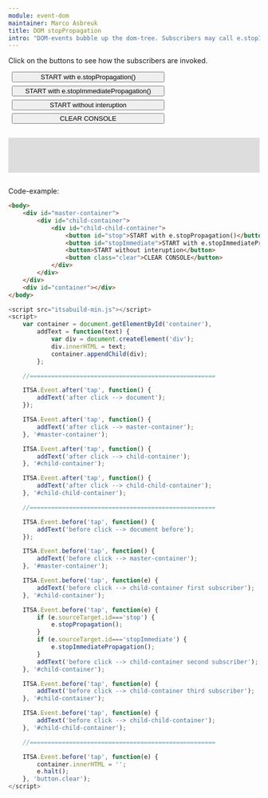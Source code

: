 ```yaml
---
module: event-dom
maintainer: Marco Asbreuk
title: DOM stopPropagation
intro: "DOM-events bubble up the dom-tree. Subscribers may call e.stopImmediatePropagation() or e.stopPropagation() in order to stop listeners higher up the dom-tree."
---
```


<style type="text/css">
    #container {
        margin: 2em 0;
        padding: 1em;
        min-height: 3em;
        background-color: #ddd;
    }
    button.pure-button {
        margin: 0.5em;
        display: block;
        min-width: 23em;
    }
</style>

Click on the buttons to see how the subscribers are invoked.

<div id="master-container">
    <div id="child-container">
        <div id="child-child-container">
            <button id="stop" class="pure-button pure-button-primary pure-button-bordered">START with e.stopPropagation()</button>
            <button id="stopImmediate" class="pure-button pure-button-primary pure-button-bordered">START with e.stopImmediatePropagation()</button>
            <button class="pure-button pure-button-primary pure-button-bordered">START without interuption</button>
            <button class="clear pure-button pure-button-primary pure-button-bordered">CLEAR CONSOLE</button>
        </div>
    </div>
</div>

<div id="container"></div>

Code-example:

```html
<body>
    <div id="master-container">
        <div id="child-container">
            <div id="child-child-container">
                <button id="stop">START with e.stopPropagation()</button>
                <button id="stopImmediate">START with e.stopImmediatePropagation()</button>
                <button>START without interuption</button>
                <button class="clear">CLEAR CONSOLE</button>
            </div>
        </div>
    </div>
    <div id="container"></div>
</body>
```

```js
<script src="itsabuild-min.js"></script>
<script>
    var container = document.getElementById('container'),
        addText = function(text) {
            var div = document.createElement('div');
            div.innerHTML = text;
            container.appendChild(div);
        };

    //====================================================

    ITSA.Event.after('tap', function() {
        addText('after click --> document');
    });

    ITSA.Event.after('tap', function() {
        addText('after click --> master-container');
    }, '#master-container');

    ITSA.Event.after('tap', function() {
        addText('after click --> child-container');
    }, '#child-container');

    ITSA.Event.after('tap', function() {
        addText('after click --> child-child-container');
    }, '#child-child-container');

    //====================================================

    ITSA.Event.before('tap', function() {
        addText('before click --> document before');
    });

    ITSA.Event.before('tap', function() {
        addText('before click --> master-container');
    }, '#master-container');

    ITSA.Event.before('tap', function(e) {
        addText('before click --> child-container first subscriber');
    }, '#child-container');

    ITSA.Event.before('tap', function(e) {
        if (e.sourceTarget.id==='stop') {
            e.stopPropagation();
        }
        if (e.sourceTarget.id==='stopImmediate') {
            e.stopImmediatePropagation();
        }
        addText('before click --> child-container second subscriber');
    }, '#child-container');

    ITSA.Event.before('tap', function(e) {
        addText('before click --> child-container third subscriber');
    }, '#child-container');

    ITSA.Event.before('tap', function(e) {
        addText('before click --> child-child-container');
    }, '#child-child-container');

    //====================================================

    ITSA.Event.before('tap', function(e) {
        container.innerHTML = '';
        e.halt();
    }, 'button.clear');
</script>
```

<script src="../../dist/itsabuild-min.js"></script>
<script>
    var container = document.getElementById('container'),
        addText = function(text) {
            var div = document.createElement('div');
            div.innerHTML = text;
            container.appendChild(div);
        };

    //====================================================

    ITSA.Event.after('tap', function() {
        addText('after click --> document');
    });

    ITSA.Event.after('tap', function() {
        addText('after click --> master-container');
    }, '#master-container');

    ITSA.Event.after('tap', function() {
        addText('after click --> child-container');
    }, '#child-container');

    ITSA.Event.after('tap', function() {
        addText('after click --> child-child-container');
    }, '#child-child-container');

    //====================================================

    ITSA.Event.before('tap', function() {
        addText('before click --> document before');
    });

    ITSA.Event.before('tap', function() {
        addText('before click --> master-container');
    }, '#master-container');

    ITSA.Event.before('tap', function(e) {
        addText('before click --> child-container first subscriber');
    }, '#child-container');

    ITSA.Event.before('tap', function(e) {
        if (e.sourceTarget.id==='stop') {
            e.stopPropagation();
        }
        if (e.sourceTarget.id==='stopImmediate') {
            e.stopImmediatePropagation();
        }
        addText('before click --> child-container second subscriber');
    }, '#child-container');

    ITSA.Event.before('tap', function(e) {
        addText('before click --> child-container third subscriber');
    }, '#child-container');

    ITSA.Event.before('tap', function(e) {
        addText('before click --> child-child-container');
    }, '#child-child-container');

    //====================================================

    ITSA.Event.before('tap', function(e) {
        container.innerHTML = '';
        e.halt();
    }, 'button.clear');
</script>
